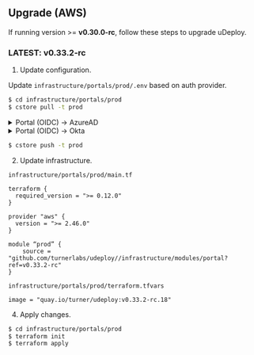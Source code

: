 ## Upgrade (AWS) ##

If running version >= **v0.30.0-rc**, follow these steps to upgrade uDeploy.

### LATEST: v0.33.2-rc

1. Update configuration.

Update `infrastructure/portals/prod/.env` based on auth provider.

```bash
$ cd infrastructure/portals/prod
$ cstore pull -t prod
```

<details>
  <summary>Portal (OIDC) -> AzureAD</summary> 

```
OAUTH_SCOPES=openid,offline_access,email
```

</details>

<details>
  <summary>Portal (OIDC) -> Okta</summary> 

```
OAUTH_SCOPES=openid,email
```

</details>

```bash
$ cstore push -t prod
```

2. Update infrastructure.

`infrastructure/portals/prod/main.tf`

```
terraform {
  required_version = ">= 0.12.0"
}

provider "aws" {
  version = ">= 2.46.0"
}

module “prod” {
    source = "github.com/turnerlabs/udeploy//infrastructure/modules/portal?ref=v0.33.2-rc"
}
```

`infrastructure/portals/prod/terraform.tfvars`

```
image = "quay.io/turner/udeploy:v0.33.2-rc.18"
```

4. Apply changes.

```bash
$ cd infrastructure/portals/prod
$ terraform init
$ terraform apply
```